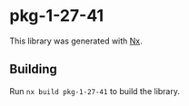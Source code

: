 # pkg-1-27-41

This library was generated with [Nx](https://nx.dev).

## Building

Run `nx build pkg-1-27-41` to build the library.
